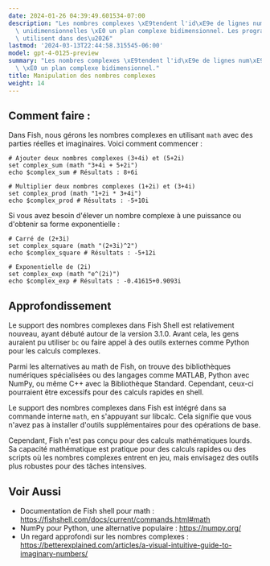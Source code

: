 ```yaml
---
date: 2024-01-26 04:39:49.601534-07:00
description: "Les nombres complexes \xE9tendent l'id\xE9e de lignes num\xE9riques\
  \ unidimensionnelles \xE0 un plan complexe bidimensionnel. Les programmeurs les\
  \ utilisent dans des\u2026"
lastmod: '2024-03-13T22:44:58.315545-06:00'
model: gpt-4-0125-preview
summary: "Les nombres complexes \xE9tendent l'id\xE9e de lignes num\xE9riques unidimensionnelles\
  \ \xE0 un plan complexe bidimensionnel."
title: Manipulation des nombres complexes
weight: 14
---
```


## Comment faire :
Dans Fish, nous gérons les nombres complexes en utilisant `math` avec des parties réelles et imaginaires. Voici comment commencer :

```fish
# Ajouter deux nombres complexes (3+4i) et (5+2i)
set complex_sum (math "3+4i + 5+2i")
echo $complex_sum # Résultats : 8+6i

# Multiplier deux nombres complexes (1+2i) et (3+4i)
set complex_prod (math "1+2i * 3+4i")
echo $complex_prod # Résultats : -5+10i
```

Si vous avez besoin d'élever un nombre complexe à une puissance ou d'obtenir sa forme exponentielle :

```fish
# Carré de (2+3i)
set complex_square (math "(2+3i)^2")
echo $complex_square # Résultats : -5+12i

# Exponentielle de (2i)
set complex_exp (math "e^(2i)")
echo $complex_exp # Résultats : -0.41615+0.9093i
```

## Approfondissement
Le support des nombres complexes dans Fish Shell est relativement nouveau, ayant débuté autour de la version 3.1.0. Avant cela, les gens auraient pu utiliser `bc` ou faire appel à des outils externes comme Python pour les calculs complexes.

Parmi les alternatives au math de Fish, on trouve des bibliothèques numériques spécialisées ou des langages comme MATLAB, Python avec NumPy, ou même C++ avec la Bibliothèque Standard. Cependant, ceux-ci pourraient être excessifs pour des calculs rapides en shell.

Le support des nombres complexes dans Fish est intégré dans sa commande interne `math`, en s'appuyant sur libcalc. Cela signifie que vous n'avez pas à installer d'outils supplémentaires pour des opérations de base.

Cependant, Fish n'est pas conçu pour des calculs mathématiques lourds. Sa capacité mathématique est pratique pour des calculs rapides ou des scripts où les nombres complexes entrent en jeu, mais envisagez des outils plus robustes pour des tâches intensives.

## Voir Aussi
- Documentation de Fish shell pour math : https://fishshell.com/docs/current/commands.html#math
- NumPy pour Python, une alternative populaire : https://numpy.org/
- Un regard approfondi sur les nombres complexes : https://betterexplained.com/articles/a-visual-intuitive-guide-to-imaginary-numbers/
